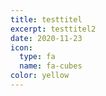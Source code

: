 ```yaml
---
title: testtitel
excerpt: testtitel2
date: 2020-11-23
icon:
  type: fa
  name: fa-cubes
color: yellow
---
```

